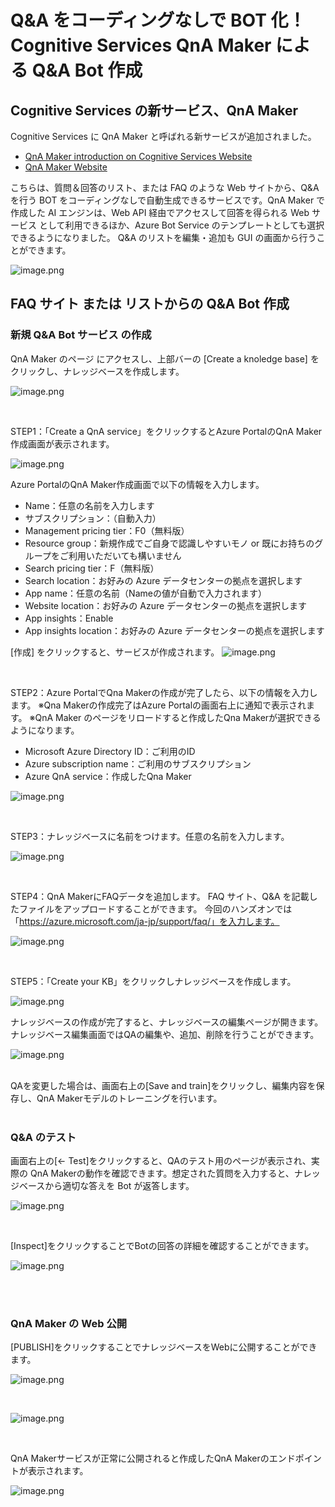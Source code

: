 # Q&A をコーディングなしで BOT 化！ Cognitive Services QnA Maker による Q&A Bot 作成



## Cognitive Services の新サービス、QnA Maker
Cognitive Services に QnA Maker と呼ばれる新サービスが追加されました。

- [QnA Maker introduction on Cognitive Services Website](https://azure.microsoft.com/ja-jp/services/cognitive-services/qna-maker/)
- [QnA Maker Website](https://www.qnamaker.ai/)

こちらは、質問＆回答のリスト、または FAQ のような Web サイトから、Q&A を行う BOT をコーディングなしで自動生成できるサービスです。QnA Maker で作成した AI エンジンは、Web API 経由でアクセスして回答を得られる Web サービス として利用できるほか、Azure Bot Service のテンプレートとしても選択できるようになりました。
Q&A のリストを編集・追加も GUI の画面から行うことができます。

![image.png](images/lnowledgebase2.png)



## FAQ サイト または リストからの Q&A Bot 作成
### 新規 Q&A Bot サービス の作成
QnA Maker のページ  にアクセスし、上部バーの [Create a knoledge base] をクリックし、ナレッジベースを作成します。

![image.png](images/lnowledgebaseheader.png)


<br>

STEP1：「Create a QnA service」をクリックするとAzure PortalのQnA Maker作成画面が表示されます。

![image.png](images/step1.png)


Azure PortalのQnA Maker作成画面で以下の情報を入力します。
- Name：任意の名前を入力します
- サブスクリプション：（自動入力）
- Management pricing tier：F0（無料版）
- Resource group：新規作成でご自身で認識しやすいモノ or 既にお持ちのグループをご利用いただいても構いません
- Search pricing tier：F（無料版）
- Search location：お好みの Azure データセンターの拠点を選択します
- App name：任意の名前（Nameの値が自動で入力されます）
- Website location：お好みの Azure データセンターの拠点を選択します
- App insights：Enable
- App insights location：お好みの Azure データセンターの拠点を選択します

[作成] をクリックすると、サービスが作成されます。
![image.png](images/createqnamaker.png)

<br>

STEP2：Azure PortalでQna Makerの作成が完了したら、以下の情報を入力します。
※Qna Makerの作成完了はAzure Portalの画面右上に通知で表示されます。
※QnA Maker のページをリロードすると作成したQna Makerが選択できるようになります。

- Microsoft Azure Directory ID：ご利用のID
- Azure subscription name：ご利用のサブスクリプション
- Azure QnA service：作成したQna Maker

![image.png](images/step2.png)

<br>

STEP3：ナレッジベースに名前をつけます。任意の名前を入力します。

![image.png](images/step3.png)

<br>

STEP4：QnA MakerにFAQデータを追加します。
FAQ サイト、Q&A を記載したファイルをアップロードすることができます。
今回のハンズオンでは「https://azure.microsoft.com/ja-jp/support/faq/」を入力します。

![image.png](images/step4.png)

<br>

STEP5：「Create your KB」をクリックしナレッジベースを作成します。

![image.png](images/step5.PNG)


ナレッジベースの作成が完了すると、ナレッジベースの編集ページが開きます。
ナレッジベース編集画面ではQAの編集や、追加、削除を行うことができます。

![image.png](images/myknowledgebase.png)

<br>
QAを変更した場合は、画面右上の[Save and train]をクリックし、編集内容を保存し、QnA Makerモデルのトレーニングを行います。

<br>
<br>

### Q&A のテスト
画面右上の[← Test]をクリックすると、QAのテスト用のページが表示され、実際の QnA Makerの動作を確認できます。想定された質問を入力すると、ナレッジベースから適切な答えを Bot が返答します。


![image.png](images/tests.png)

<br>

[Inspect]をクリックすることでBotの回答の詳細を確認することができます。

![image.png](images/test-detail.png)

<br>
<br>

### QnA Maker の Web 公開
[PUBLISH]をクリックすることでナレッジベースをWebに公開することができます。


![image.png](images/publish1.png)

<br>

![image.png](images/publish.png)


<br>

QnA Makerサービスが正常に公開されると作成したQnA Makerのエンドポイントが表示されます。

![image.png](images/complete.png)



